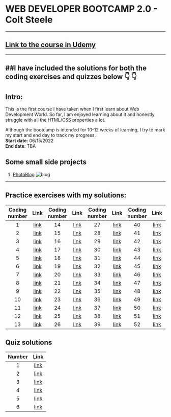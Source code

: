 # WEB DEVELOPER BOOTCAMP 2.0 - Colt Steele
---
## [Link to the course in Udemy](https://www.udemy.com/course/the-web-developer-bootcamp/)
---

##**I have included the solutions for both the coding exercises and quizzes below** :point_down: :point_down:
---
## Intro:
This is the first course I have taken when I first learn about Web Development World. So far, I am enjoyed learning about it and honestly struggle with all the HTML/CSS properties a lot. 

Although the bootcamp is intended for 10-12 weeks of learning, I try to mark my start and end day to track my progress.
<br>
**Start date**: 06/15/2022
<br>
**End date**: TBA

## Some small side projects 
1. [PhotoBlog](https://github.com/tramnhatquang/Web_Development_Bootcamp_2.0/tree/main/Small%20Projects/PhotoBlog)
![blog](https://github.com/tramnhatquang/Web_Development_Bootcamp_2.0/blob/main/Small%20Projects/PhotoBlog/images/blog.png)

---

## Practice exercises with my solutions:
Coding number| Link |Coding number| Link |Coding number| Link |Coding number| Link |Coding number| Link |
|:------------:|:----------:|:------------:|:----------:|:------------:|:----------:|:------------:|:----------:|:------------:|:----------:|
|1|[link](https://github.com/tramnhatquang/Web_Development_Bootcamp_2.0/blob/main/Coding%20exercises/1/1.html)|14|[link]()|27|[link]()|40|[link]()|53|[link]()|
|2|[link](https://github.com/tramnhatquang/Web_Development_Bootcamp_2.0/blob/main/Coding%20exercises/2/2.html)|15|[link]()|28|[link]()|41|[link]()|54|[link]()|
|3|[link](https://github.com/tramnhatquang/Web_Development_Bootcamp_2.0/blob/main/Coding%20exercises/3/3.html)|16|[link]()|29|[link]()|42|[link]()|55|[link]()|
|4|[link](https://github.com/tramnhatquang/Web_Development_Bootcamp_2.0/blob/main/Coding%20exercises/4/4.html)|17|[link]()|30|[link]()|43|[link]()|56|[link]()|
|5|[link](https://github.com/tramnhatquang/Web_Development_Bootcamp_2.0/tree/main/Coding%20exercises/5)|18|[link]()|31|[link]()|44|[link]()|57|[link]()|
|6|[link](https://github.com/tramnhatquang/Web_Development_Bootcamp_2.0/tree/main/Coding%20exercises/6)|19|[link]()|32|[link]()|45|[link]()|58|[link]()|
|7|[link](https://github.com/tramnhatquang/Web_Development_Bootcamp_2.0/tree/main/Coding%20exercises/7)|20|[link]()|33|[link]()|46|[link]()|59|[link]()|
|8|[link](https://github.com/tramnhatquang/Web_Development_Bootcamp_2.0/tree/main/Coding%20exercises/8)|21|[link]()|34|[link]()|47|[link]()|60|[link]()|
|9|[link](https://github.com/tramnhatquang/Web_Development_Bootcamp_2.0/tree/main/Coding%20exercises/9)|22|[link]()|35|[link]()|48|[link]()|61|[link]()|
|10|[link](https://github.com/tramnhatquang/Web_Development_Bootcamp_2.0/tree/main/Coding%20exercises/10)|23|[link]()|36|[link]()|49|[link]()|62|[link]()|
|11|[link](https://github.com/tramnhatquang/Web_Development_Bootcamp_2.0/tree/main/Coding%20exercises%20(11-20)/11)|24|[link]()|37|[link]()|50|[link]()|63|[link]()|
|12|[link](https://github.com/tramnhatquang/Web_Development_Bootcamp_2.0/tree/main/Coding%20exercises%20(11-20)/12)|25|[link]()|38|[link]()|51|[link]()|64|[link]()|
|13|[link]()|26|[link]()|39|[link]()|52|[link]()|65|[link]()|


## Quiz solutions
Number | Link 
|:------------:|:----------:|
1 | [link](https://github.com/tramnhatquang/Web_Development_Bootcamp_2.0/blob/main/Quiz%20Solutions/1.md)
2 | [link](https://github.com/tramnhatquang/Web_Development_Bootcamp_2.0/blob/main/Quiz%20Solutions/2.md)
3 | [link](https://github.com/tramnhatquang/Web_Development_Bootcamp_2.0/blob/main/Quiz%20Solutions/3.md)
4 | [link](https://github.com/tramnhatquang/Web_Development_Bootcamp_2.0/blob/main/Quiz%20Solutions/4.md)
5 | [link](https://github.com/tramnhatquang/Web_Development_Bootcamp_2.0/blob/main/Quiz%20Solutions/5.md)
6 | [link](https://github.com/tramnhatquang/Web_Development_Bootcamp_2.0/blob/main/Quiz%20Solutions/6.md)